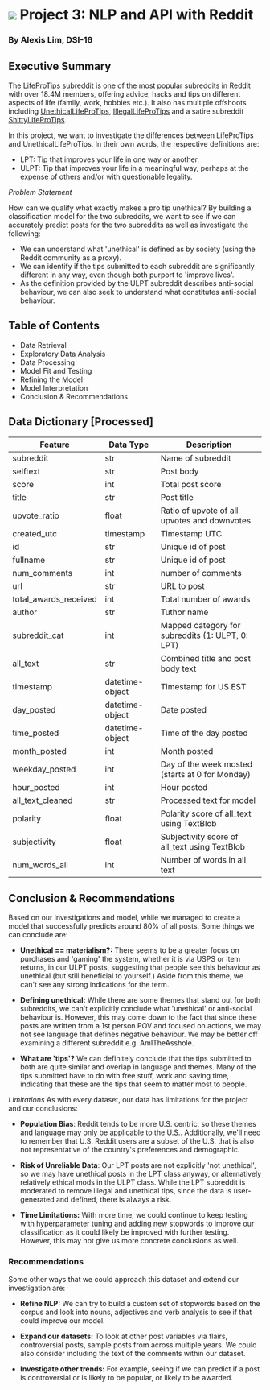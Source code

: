 # ![](https://ga-dash.s3.amazonaws.com/production/assets/logo-9f88ae6c9c3871690e33280fcf557f33.png) Project 3: NLP and API with Reddit

### By Alexis Lim, DSI-16

## Executive Summary

The [LifeProTips subreddit](https://www.reddit.com/r/LifeProTips/) is one of the most popular subreddits in Reddit with over 18.4M members, offering advice, hacks and tips on different aspects of life (family, work, hobbies etc.). It also has multiple offshoots including [UnethicalLifeProTips](https://www.reddit.com/r/UnethicalLifeProTips/), [IllegalLifeProTips](https://www.reddit.com/r/IllegalLifeProTips/) and a satire subreddit [ShittyLifeProTips](https://www.reddit.com/r/ShittyLifeProTips/).

In this project, we want to investigate the differences between LifeProTips and UnethicalLifeProTips. In their own words, the respective definitions are:
- LPT: Tip that improves your life in one way or another.
- ULPT: Tip that improves your life in a meaningful way, perhaps at the expense of others and/or with questionable legality.


_Problem Statement_

How can we qualify what exactly makes a pro tip unethical? By building a classification model for the two subreddits, we want to see if we can accurately predict posts for the two subreddits as well as investigate the following:
- We can understand what 'unethical' is defined as by society (using the Reddit community as a proxy).
- We can identify if the tips submitted to each subreddit are significantly different in any way, even though both purport to 'improve lives'.
- As the definition provided by the ULPT subreddit describes anti-social behaviour, we can also seek to understand what constitutes anti-social behaviour.


## Table of Contents

- Data Retrieval
- Exploratory Data Analysis
- Data Processing
- Model Fit and Testing
- Refining the Model
- Model Interpretation
- Conclusion & Recommendations


## Data Dictionary [Processed]
|Feature|Data Type|Description|
|-------|---------|-----------|
|subreddit|str|Name of subreddit|
|selftext|str|Post body|
|score|int|Total post score|
|title|str|Post title|
|upvote_ratio|float|Ratio of upvote of all upvotes and downvotes|
|created_utc|timestamp|Timestamp UTC|
|id|str|Unique id of post|
|fullname|str|Unique id of post|
|num_comments|int|number of comments|
|url|str|URL to post|
|total_awards_received|int|Total number of awards|
|author|str|Tuthor name|
|subreddit_cat|int|Mapped category for subreddits (1: ULPT, 0: LPT)|
|all_text|str|Combined title and post body text|
|timestamp|datetime-object|Timestamp for US EST|
|day_posted|datetime-object|Date posted|
|time_posted|datetime-object|Time of the day posted|
|month_posted|int|Month posted|
|weekday_posted|int|Day of the week mosted (starts at 0 for Monday)|
|hour_posted|int|Hour posted|
|all_text_cleaned|str|Processed text for model|
|polarity|float|Polarity score of all_text using TextBlob|
|subjectivity|float|Subjectivity score of all_text using TextBlob|
|num_words_all|int|Number of words in all text|


## Conclusion & Recommendations

Based on our investigations and model, while we managed to create a model that successfully predicts around 80% of all posts. Some things we can conclude are:

- **Unethical == materialism?:** There seems to be a greater focus on purchases and 'gaming' the system, whether it is via USPS or item returns, in our ULPT posts, suggesting that people see this behaviour as unethical (but still beneficial to yourself.) Aside from this theme, we can't see any strong indications for the term.

- **Defining unethical:** While there are some themes that stand out for both subreddits, we can't explicitly conclude what 'unethical' or anti-social behaviour is. However, this may come down to the fact that since these posts are written from a 1st person POV and focused on actions, we may not see language that defines negative behaviour. We may be better off examining a different subreddit e.g. AmITheAsshole.

- **What are 'tips'?** We can definitely conclude that the tips submitted to both are quite similar and overlap in language and themes. Many of the tips submitted have to do with free stuff, work and saving time, indicating that these are the tips that seem to matter most to people.

*Limitations*
As with every dataset, our data has limitations for the project and our conclusions:

- **Population Bias**: Reddit tends to be more U.S. centric, so these themes and language may only be applicable to the U.S.. Additionally, we'll need to remember that U.S. Reddit users are a subset of the U.S. that is also not representative of the country's preferences and demographic.

- **Risk of Unreliable Data**: Our LPT posts are not explicitly 'not unethical', so we may have unethical posts in the LPT class anyway, or alternatively relatively ethical mods in the ULPT class. While the LPT subreddit is moderated to remove illegal and unethical tips, since the data is user-generated and defined, there is always a risk.

- **Time Limitations:** With more time, we could continue to keep testing with hyperparameter tuning and adding new stopwords to improve our classification as it could likely be improved with further testing. However, this may not give us more concrete conclusions as well.

### Recommendations

Some other ways that we could approach this dataset and extend our investigation are:

- **Refine NLP:** We can try to build a custom set of stopwords based on the corpus and look into nouns, adjectives and verb analysis to see if that could improve our model.

- **Expand our datasets:** To look at other post variables via flairs, controversial posts, sample posts from across multiple years. We could also consider including the text of the comments within our dataset.

- **Investigate other trends:** For example, seeing if we can predict if a post is controversial or is likely to be popular, or likely to be awarded.
